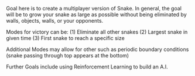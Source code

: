 
Goal here is to create a multiplayer version of Snake. In general, the goal will be to grow your snake as large as possible without being eliminated by walls, objects, walls, or your opponents.

Modes for victory can be:
(1) Eliminate all other snakes
(2) Largest snake in given time
(3) First snake to reach a specific size

Additional Modes may allow for other  such as periodic boundary conditions (snake passing through top appears at the bottom)

Further Goals include using Reinforcement Learning to build an A.I.
